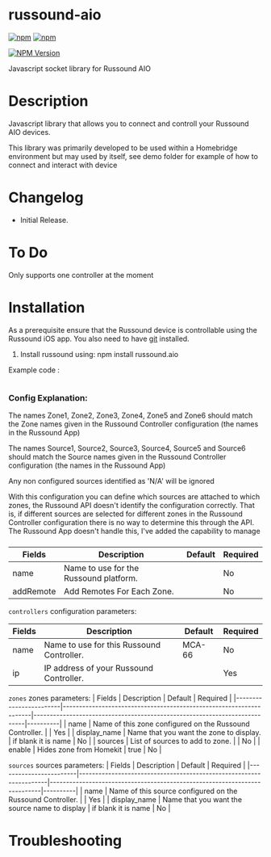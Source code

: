 # russound-aio
[![npm](https://img.shields.io/npm/dt/russound-aio.svg)](https://www.npmjs.com/package/russound-aio)
[![npm](https://img.shields.io/npm/l/russound-aio.svg)](https://www.npmjs.com/package/russound-aio)

[![NPM Version](https://img.shields.io/npm/v/russound-aio.svg)](https://www.npmjs.com/package/russound-aio)

Javascript socket library for Russound AIO

# Description

Javascript library that allows you to connect and controll your Russound AIO devices.

This library was primarily developed to be used within a Homebridge environment but may used by itself, see demo
folder for example of how to connect and interact with device   

# Changelog
* Initial Release.

# To Do

Only supports one controller at the moment

# Installation

As a prerequisite ensure that the Russound device is controllable using the Russound iOS app.
You also need to have [git](https://github.com/git/git) installed.

1. Install russound using: npm install russound.aio


Example code :
```js

```

### Config Explanation:
The names Zone1, Zone2, Zone3, Zone4, Zone5 and Zone6 should match the Zone names given in the Russound Controller configuration (the names in the Russound App)

The names Source1, Source2, Source3, Source4, Source5 and Source6 should match the Source names given in the Russound Controller configuration (the names in the Russound App)
  
  Any non configured sources identified as 'N/A' will be ignored

With this configuration you can define which sources are attached to which zones, the Russound API doesn't identify the configuration correctly.
That is, if different sources are selected for different zones in the Russound Controller configuration there is no way to determine this through the API. 
The Russound App doesn't handle this, I've added the capability to manage 

###

| Fields                 | Description                                                        | Default                                                                   | Required |
|------------------------|--------------------------------------------------------------------|---------------------------------------------------------------------------|----------|
| name                   | Name to use for the Russound platform.                             |                                                                           | No       |
| addRemote              | Add Remotes For Each Zone.                                 |                                                                           | No       |
`controllers` configuration parameters:

| Fields                 | Description                                                        | Default                                                                   | Required |
|------------------------|--------------------------------------------------------------------|---------------------------------------------------------------------------|----------|
| name                   | Name to use for this Russound Controller.                          | MCA-66                                                                    | No       |
| ip                     | IP address of your Russound Controller.                            |                                                                           | Yes      |

`zones` zones parameters:
| Fields                 | Description                                                        | Default                                                                   | Required |
|------------------------|--------------------------------------------------------------------|---------------------------------------------------------------------------|----------|
| name                   | Name of this zone configured on the Russound Controller.           |                                                                           | Yes      |
| display_name           | Name that you want the zone to display.                            | if blank it is name                                                       | No       |
| sources                | List of sources to add to zone.                                    |                                                                           | No       |
| enable                 | Hides zone from Homekit                                            | true                                                                      | No       |

`sources` sources parameters:
| Fields                 | Description                                                        | Default                                                                   | Required |
|------------------------|--------------------------------------------------------------------|---------------------------------------------------------------------------|----------|
| name                   | Name of this source configured on the Russound Controller.         |                                                                           | Yes      |
| display_name           | Name that you want the source name to display                      | if blank it is name                                                       | No       |

# Troubleshooting


